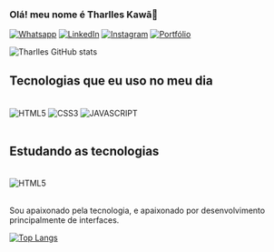 ### Olá! meu nome é Tharlles Kawã👦

[![Whatsapp](https://img.shields.io/badge/WhatsApp-25D366?style=for-the-badge&logo=whatsapp&logoColor=white)](https://api.whatsapp.com/send?phone=5562999162123&text=Ol%C3%A1%20Tharlles%2C%20gostaria%20de%20fazer%20um%20or%C3%A7amento%20com%20voc%C3%AA)
[![LinkedIn](https://img.shields.io/badge/LinkedIn-0077B5?style=for-the-badge&logo=linkedin&logoColor=white)](https://www.linkedin.com/in/tharlles-kawa-671831230/)
[![Instagram](https://img.shields.io/badge/Instagram-E4405F?style=for-the-badge&logo=instagram&logoColor=white)](https://www.instagram.com/tharlles_frontend/)
[![Portfólio](https://img.shields.io/badge/dev.to-0A0A0A?style=for-the-badge&logo=dev.to&logoColor=white)](https://portfolio-tharlles-2.netlify.app/)

![Tharlles GitHub stats](https://github-readme-stats.vercel.app/api?username=TharllesKawa&show_icons=true&theme=dracula)

## Tecnologias que eu uso no meu dia
<div style="display: inline_block"><br>
  <img align="center" alt="HTML5" src="https://img.shields.io/badge/HTML5-E34F26?style=for-the-badge&logo=html5&logoColor=white" />
  <img align="center" alt="CSS3" src="https://img.shields.io/badge/CSS3-1572B6?style=for-the-badge&logo=css3&logoColor=white" />
  <img align="center" alt="JAVASCRIPT" src="https://img.shields.io/badge/JavaScript-F7DF1E?style=for-the-badge&logo=javascript&logoColor=black" />
</div><br>


## Estudando as tecnologias
<div style="display: inline_block"><br>
  <img align="center" alt="HTML5" src="https://img.shields.io/badge/React-20232A?style=for-the-badge&logo=react&logoColor=61DAFB" />
</div><br>

Sou apaixonado pela tecnologia, e apaixonado por desenvolvimento principalmente de interfaces.

[![Top Langs](https://github-readme-stats.vercel.app/api/top-langs/?username=TharllesKawa&layout=compact)](https://github.com/anuraghazra/github-readme-stats)
